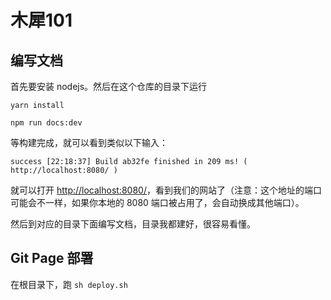 # 木犀101

## 编写文档

首先要安装 nodejs。然后在这个仓库的目录下运行

`yarn install`

`npm run docs:dev`

等构建完成，就可以看到类似以下输入：

```
success [22:18:37] Build ab32fe finished in 209 ms! ( http://localhost:8080/ )
```

就可以打开 [http://localhost:8080/](http://localhost:8080/)，看到我们的网站了（注意：这个地址的端口可能会不一样，如果你本地的 8080 端口被占用了，会自动换成其他端口）。

然后到对应的目录下面编写文档，目录我都建好，很容易看懂。

## Git Page 部署

在根目录下，跑 `sh deploy.sh`
